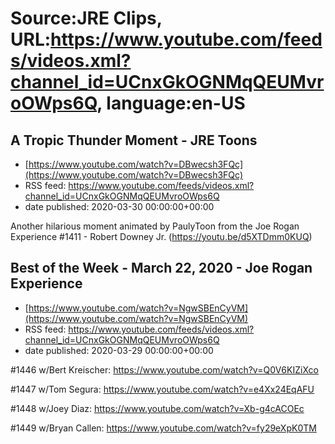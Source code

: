 # Source:JRE Clips, URL:https://www.youtube.com/feeds/videos.xml?channel_id=UCnxGkOGNMqQEUMvroOWps6Q, language:en-US

## A Tropic Thunder Moment - JRE Toons
 - [https://www.youtube.com/watch?v=DBwecsh3FQc](https://www.youtube.com/watch?v=DBwecsh3FQc)
 - RSS feed: https://www.youtube.com/feeds/videos.xml?channel_id=UCnxGkOGNMqQEUMvroOWps6Q
 - date published: 2020-03-30 00:00:00+00:00

Another hilarious moment animated by PaulyToon from the Joe Rogan Experience #1411 - Robert Downey Jr. (https://youtu.be/d5XTDmm0KUQ)

## Best of the Week - March 22, 2020 - Joe Rogan Experience
 - [https://www.youtube.com/watch?v=NgwSBEnCyVM](https://www.youtube.com/watch?v=NgwSBEnCyVM)
 - RSS feed: https://www.youtube.com/feeds/videos.xml?channel_id=UCnxGkOGNMqQEUMvroOWps6Q
 - date published: 2020-03-29 00:00:00+00:00

#1446 w/Bert Kreischer:
https://www.youtube.com/watch?v=Q0V6KIZiXco

#1447 w/Tom Segura:
https://www.youtube.com/watch?v=e4Xx24EqAFU

#1448 w/Joey Diaz:
https://www.youtube.com/watch?v=Xb-g4cACOEc

#1449 w/Bryan Callen:
https://www.youtube.com/watch?v=fy29eXpK0TM

